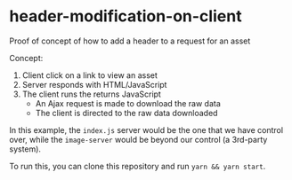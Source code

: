 # header-modification-on-client
Proof of concept of how to add a header to a request for an asset

Concept:

1. Client click on a link to view an asset
2. Server responds with HTML/JavaScript
3. The client runs the returns JavaScript
    - An Ajax request is made to download the raw data
    - The client is directed to the raw data downloaded
    
    
In this example, the `index.js` server would be the one that we have control over, while the `image-server` would be beyond our control (a 3rd-party system).

To run this, you can clone this repository and run `yarn && yarn start`.
